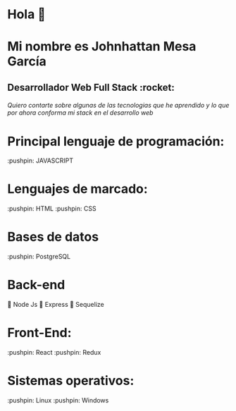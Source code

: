 <h1>Hola 👋 </h1>


<h1>Mi nombre es Johnhattan Mesa García</h1>
<h2>Desarrollador Web Full Stack :rocket: </h2>

<h6>Quiero contarte sobre algunas de las tecnologias que he aprendido y lo que por ahora conforma mi stack en el desarrollo web</h6>



<h1> Principal lenguaje de programación: </h1>
:pushpin: JAVASCRIPT

 <h1>Lenguajes de marcado: </h1>
:pushpin: HTML 
:pushpin: CSS 


<h1>Bases de datos</h1>
:pushpin: PostgreSQL

<h1>Back-end</h1>

:pushpin: Node Js 
:pushpin: Express 
:pushpin: Sequelize



<h1>Front-End:</h1>
:pushpin: React
:pushpin: Redux

<h1>Sistemas operativos:</h1>
:pushpin: Linux
:pushpin: Windows

